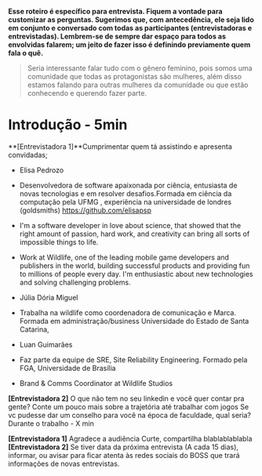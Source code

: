 __Esse roteiro é específico para entrevista. Fiquem a vontade para customizar as perguntas. Sugerimos que, com antecedência, ele seja lido em conjunto e conversado com todas as participantes (entrevistadoras e entrevistadas). Lembrem-se de sempre dar espaço para todos as envolvidas falarem; um jeito de fazer isso é definindo previamente quem fala o quê.__

>Seria interessante falar tudo com o gênero feminino, pois somos uma comunidade que todas as protagonistas são mulheres, além disso estamos falando para outras mulheres da comunidade ou que estão conhecendo e querendo fazer parte.

# Introdução - 5min
**[Entrevistadora 1]**Cumprimentar quem tá assistindo e apresenta convidadas;


- Elisa Pedrozo

- Desenvolvedora de software apaixonada por ciência, entusiasta de novas tecnologias e em resolver desafios.Formada em ciência da computação pela UFMG , experiência na universidade de londres (goldsmiths) https://github.com/elisapsp
- I'm a software developer in love about science, that showed that the right amount of passion, hard work, and creativity can bring all sorts of impossible things to life.
- Work at Wildlife, one of the leading mobile game developers and publishers in the world, building successful products and providing fun to millions of people every day. I'm enthusiastic about new technologies and solving challenging problems.

- Júlia Dória Miguel 

- Trabalha na wildlife como coordenadora de comunicação e Marca. Formada em administração/business Universidade do Estado de Santa Catarina,  

- Luan Guimarães
- Faz parte da equipe de SRE, Site Reliability Engineering. Formado pela FGA, Universidade de Brasília

- Brand & Comms Coordinator at Wildlife Studios



**[Entrevistadora 2]** O que não tem no seu linkedin e você quer contar pra gente?
Conte um pouco mais sobre a trajetória até trabalhar com jogos
Se vc pudesse dar um conselho para você na época de faculdade, qual seria?
Durante o trabalho - X min

	
**[Entrevistadora 1]**
Agradece a audiência
Curte, compartilha blablablablabla
**[Entrevistadora 2]**
Se tiver data da próxima entrevista (A cada 15 dias), informar, ou avisar para ficar atenta às redes sociais do BOSS que trará informações de novas entrevistas.